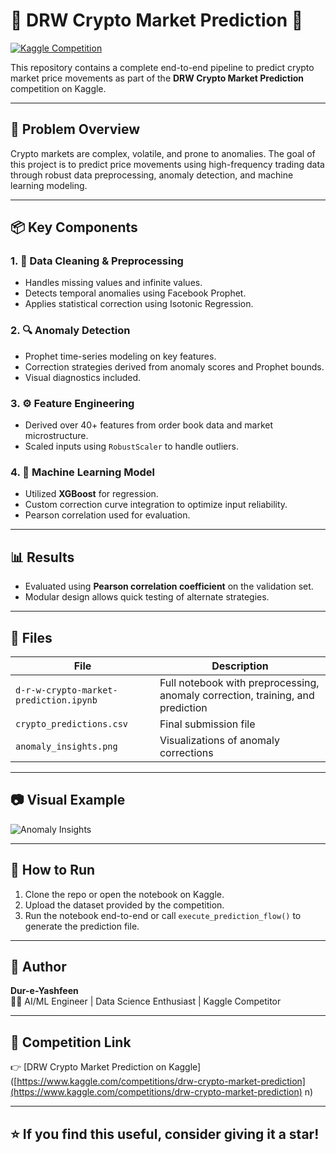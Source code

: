# 🧠 DRW Crypto Market Prediction 🚀

[![Kaggle Competition](https://img.shields.io/badge/Kaggle-DRW%20Crypto%20Prediction-blue)](https://www.kaggle.com/competitions/drw-crypto-market-prediction)

This repository contains a complete end-to-end pipeline to predict crypto market price movements as part of the **DRW Crypto Market Prediction** competition on Kaggle.

---

## 🔮 Problem Overview

Crypto markets are complex, volatile, and prone to anomalies. The goal of this project is to predict price movements using high-frequency trading data through robust data preprocessing, anomaly detection, and machine learning modeling.

---

## 📦 Key Components

### 1. 🧼 Data Cleaning & Preprocessing
- Handles missing values and infinite values.
- Detects temporal anomalies using Facebook Prophet.
- Applies statistical correction using Isotonic Regression.

### 2. 🔍 Anomaly Detection
- Prophet time-series modeling on key features.
- Correction strategies derived from anomaly scores and Prophet bounds.
- Visual diagnostics included.

### 3. ⚙️ Feature Engineering
- Derived over 40+ features from order book data and market microstructure.
- Scaled inputs using `RobustScaler` to handle outliers.

### 4. 🤖 Machine Learning Model
- Utilized **XGBoost** for regression.
- Custom correction curve integration to optimize input reliability.
- Pearson correlation used for evaluation.

---

## 📊 Results

- Evaluated using **Pearson correlation coefficient** on the validation set.
- Modular design allows quick testing of alternate strategies.

---

## 📁 Files

| File | Description |
|------|-------------|
| `d-r-w-crypto-market-prediction.ipynb` | Full notebook with preprocessing, anomaly correction, training, and prediction |
| `crypto_predictions.csv` | Final submission file |
| `anomaly_insights.png` | Visualizations of anomaly corrections |

---

## 📷 Visual Example

![Anomaly Insights](anomaly_insights.png)

---

## 📌 How to Run

1. Clone the repo or open the notebook on Kaggle.
2. Upload the dataset provided by the competition.
3. Run the notebook end-to-end or call `execute_prediction_flow()` to generate the prediction file.

---

## 🧠 Author

**Dur-e-Yashfeen**  
👩‍💻 AI/ML Engineer | Data Science Enthusiast | Kaggle Competitor

---

## 🔗 Competition Link

👉 [DRW Crypto Market Prediction on Kaggle]([https://www.kaggle.com/competitions/drw-crypto-market-prediction](https://www.kaggle.com/competitions/drw-crypto-market-prediction)
n)

---

## ⭐️ If you find this useful, consider giving it a star!
